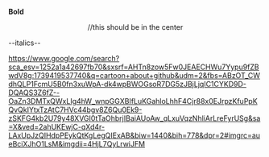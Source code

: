 **Bold**

<p align="center">
//this should be in the center
</p>


--italics--

https://www.google.com/search?sca_esv=1252a1a42697fb70&sxsrf=AHTn8zow5Fw0JEAECHWu7Yypu9fZBwdV8g:1739419537740&q=cartoon+about+github&udm=2&fbs=ABzOT_CWdhQLP1FcmU5B0fn3xuWpA-dk4wpBWOGsoR7DG5zJBjLjqIC1CYKD9D-DQAQS3Z6fZ--OaZn3DMTxQWxLIg4hW_wnpGGXBIfLuKGahloLhhF4Cjr88x0EJrpzKfuPpKQvQkIYtxTzAtC7HVc44bgv8Z6Qu0Ek9-zSKFG4kb2U79y48XVGI0tTaOhbrjIBaiAUoAw_qLxuVqzNhliArLreFyrUSg&sa=X&ved=2ahUKEwjC-qXd4r-LAxUpJzQIHdpPEykQtKgLegQIExAB&biw=1440&bih=778&dpr=2#imgrc=aueBciXJhO1LsM&imgdii=4HjL7QyLrwiJFM
